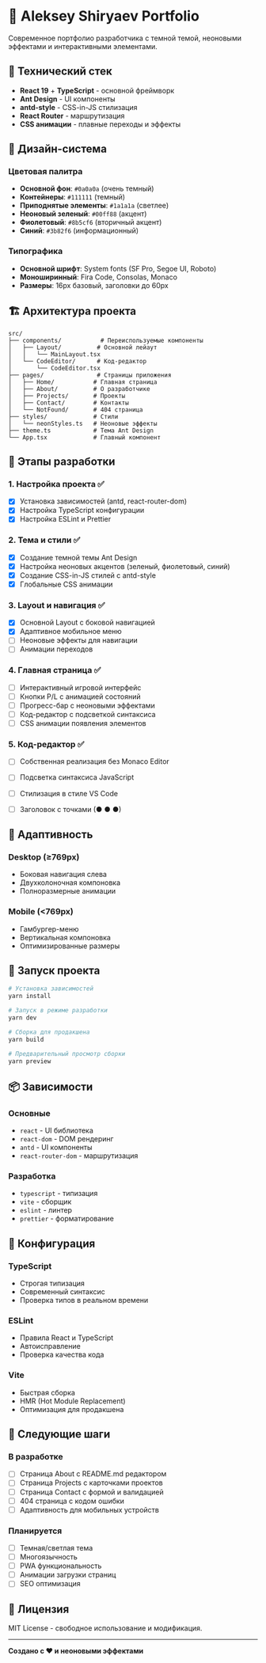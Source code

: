 # 🚀 Aleksey Shiryaev Portfolio

Современное портфолио разработчика с темной темой, неоновыми эффектами и интерактивными элементами.

## 🎯 Технический стек

- **React 19** + **TypeScript** - основной фреймворк
- **Ant Design** - UI компоненты
- **antd-style** - CSS-in-JS стилизация
- **React Router** - маршрутизация
- **CSS анимации** - плавные переходы и эффекты

## 🎨 Дизайн-система

### Цветовая палитра
- **Основной фон**: `#0a0a0a` (очень темный)
- **Контейнеры**: `#111111` (темный)
- **Приподнятые элементы**: `#1a1a1a` (светлее)
- **Неоновый зеленый**: `#00ff88` (акцент)
- **Фиолетовый**: `#8b5cf6` (вторичный акцент)
- **Синий**: `#3b82f6` (информационный)

### Типографика
- **Основной шрифт**: System fonts (SF Pro, Segoe UI, Roboto)
- **Моноширинный**: Fira Code, Consolas, Monaco
- **Размеры**: 16px базовый, заголовки до 60px

## 🏗️ Архитектура проекта

```
src/
├── components/           # Переиспользуемые компоненты
│   ├── Layout/          # Основной лейаут
│   │   └── MainLayout.tsx
│   └── CodeEditor/      # Код-редактор
│       └── CodeEditor.tsx
├── pages/               # Страницы приложения
│   ├── Home/           # Главная страница
│   ├── About/          # О разработчике
│   ├── Projects/       # Проекты
│   ├── Contact/        # Контакты
│   └── NotFound/       # 404 страница
├── styles/             # Стили
│   └── neonStyles.ts   # Неоновые эффекты
├── theme.ts            # Тема Ant Design
└── App.tsx             # Главный компонент
```

## 🚀 Этапы разработки

### 1. Настройка проекта ✅
- [x] Установка зависимостей (antd, react-router-dom)
- [x] Настройка TypeScript конфигурации
- [x] Настройка ESLint и Prettier

### 2. Тема и стили ✅
- [x] Создание темной темы Ant Design
- [x] Настройка неоновых акцентов (зеленый, фиолетовый, синий)
- [x] Создание CSS-in-JS стилей с antd-style
- [x] Глобальные CSS анимации

### 3. Layout и навигация ✅
- [x] Основной Layout с боковой навигацией
- [x] Адаптивное мобильное меню
- [ ] Неоновые эффекты для навигации
- [ ] Анимации переходов

### 4. Главная страница ✅
- [ ] Интерактивный игровой интерфейс
- [ ] Кнопки P/L с анимацией состояний
- [ ] Прогресс-бар с неоновыми эффектами
- [ ] Код-редактор с подсветкой синтаксиса
- [ ] CSS анимации появления элементов

### 5. Код-редактор ✅
- [ ] Собственная реализация без Monaco Editor
- [ ] Подсветка синтаксиса JavaScript
- [ ] Стилизация в стиле VS Code
- [ ] Заголовок с точками (● ● ●)


## 📱 Адаптивность

### Desktop (≥769px)
- Боковая навигация слева
- Двухколоночная компоновка
- Полноразмерные анимации

### Mobile (<769px)
- Гамбургер-меню
- Вертикальная компоновка
- Оптимизированные размеры


## 🚀 Запуск проекта

```bash
# Установка зависимостей
yarn install

# Запуск в режиме разработки
yarn dev

# Сборка для продакшена
yarn build

# Предварительный просмотр сборки
yarn preview
```

## 📦 Зависимости

### Основные
- `react` - UI библиотека
- `react-dom` - DOM рендеринг
- `antd` - UI компоненты
- `react-router-dom` - маршрутизация

### Разработка
- `typescript` - типизация
- `vite` - сборщик
- `eslint` - линтер
- `prettier` - форматирование

## 🔧 Конфигурация

### TypeScript
- Строгая типизация
- Современный синтаксис
- Проверка типов в реальном времени

### ESLint
- Правила React и TypeScript
- Автоисправление
- Проверка качества кода

### Vite
- Быстрая сборка
- HMR (Hot Module Replacement)
- Оптимизация для продакшена

## 🎯 Следующие шаги

### В разработке
- [ ] Страница About с README.md редактором
- [ ] Страница Projects с карточками проектов
- [ ] Страница Contact с формой и валидацией
- [ ] 404 страница с кодом ошибки
- [ ] Адаптивность для мобильных устройств

### Планируется
- [ ] Темная/светлая тема
- [ ] Многоязычность
- [ ] PWA функциональность
- [ ] Анимации загрузки страниц
- [ ] SEO оптимизация

## 📄 Лицензия

MIT License - свободное использование и модификация.

---

**Создано с ❤️ и неоновыми эффектами**